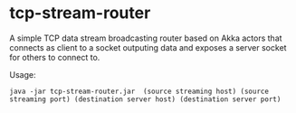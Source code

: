 tcp-stream-router
=========================

A simple TCP data stream broadcasting router based on Akka actors that connects as client to a socket outputing data and exposes a server socket for others to connect to.


Usage:

`java -jar tcp-stream-router.jar  (source streaming host) (source streaming port) (destination server host) (destination server port)`

